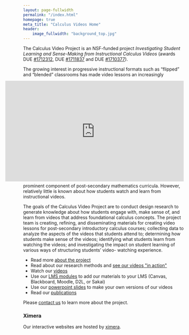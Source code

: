 ```yaml
---
layout: page-fullwidth
permalink: "/index.html"
homepage: true
meta_title: "Calculus Videos Home"
header:
    image_fullwidth: "background_top.jpg"
---
```

<div style="float: right; width: 0px; height: 100px"></div>
<div style="float: right; clear: right; margin:10px 0px 5px 15px;"><iframe width="560" height="315" src="https://www.youtube.com/embed/2ep0KWzY8WQ" frameborder="0" allow="accelerometer; autoplay; encrypted-media; gyroscope; picture-in-picture" allowfullscreen></iframe></div>

<p>The Calculus Video Project is an NSF-funded project <em>Investigating Student Learning and Sense-Making from Instructional Calculus Videos</em> (awards DUE <a href="https://www.nsf.gov/awardsearch/showAward?AWD_ID=1712312&HistoricalAwards=false">#1712312</a>, DUE <a href="https://nsf.gov/awardsearch/showAward?AWD_ID=1711837&HistoricalAwards=false">#1711837</a> and DUE <a href="https://nsf.gov/awardsearch/showAward?AWD_ID=1710377&HistoricalAwards=false">#1710377</a>).</p>

<p>The growing interest in progressive instructional formats such as “flipped” and “blended” classrooms has made video lessons an increasingly prominent component of post-secondary mathematics curricula. However, relatively little is known about how students watch and learn from instructional videos.</p>



<p>The goals of the Calculus Video Project are to conduct design research to generate knowledge about how students engage with, make sense of, and learn from videos that address foundational calculus concepts. The project team is creating, refining, and disseminating materials for creating video lessons for post-secondary introductory calculus courses; collecting data to analyze the aspects of the videos that students attend to; determining how students make sense of the videos; identifying what students learn from watching the videos; and investigating the impact on student learning of various ways of structuring students’ video- watching experience.</p>


* Read more [about the project](/info)
* Read about our research methods and [see our videos "in action"](/sample)
* Watch our [videos](/videos)
* Use our [LMS modules](/lms) to add our materials to your LMS (Canvas, Blackboard, Moodle, D2L, or Sakai)
* Use our [powerpoint slides](/slides) to make your own versions of our videos
* Read our [publications](/publications)


Please [contact us](/team/) to learn more about the project.

### Ximera
Our interactive websites are hosted by [ximera](http://ximera.osu.edu).
